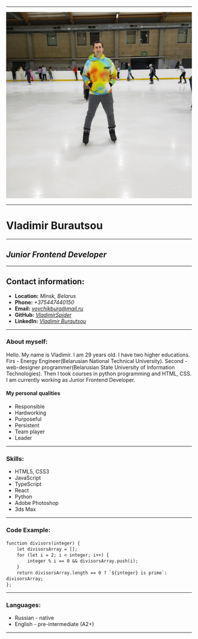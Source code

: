 ***
![Vladimir](assets/images/photo_2.jpg)
***
# Vladimir Burautsou
***
## *Junior Frontend Developer*
***
## Contact information:
* **Location:** *Minsk, Belarus*
* **Phone:** *+375447440150*
* **Email:** *vovchikbura@mail.ru*
* **GitHub:** *[VladimirSpider](https://github.com/VladimirSpider)*
* **LinkedIn:** *[Vladimir Burautsou](https://www.linkedin.com/in/vladimir-burautsou-54560920b/)*

***
### About myself:

Hello. My name is Vladimir. I am 29 years old. I have two higher educations.
Firs - Energy Engineer(Belarusian National Technical University). Second - web-designer programmer(Belarusian State University of Information Technologies).
Then I took courses in python programming and HTML, CSS. I am currently working as Junior Frontend Developer.

#### My personal qualities

* Responsible
* Hardworking
* Purposeful
* Persistent
* Team player
* Leader

***
### Skills:
* HTML5, CSS3
* JavaScript
* TypeScript
* React
* Python
* Adobe Photoshop
* 3ds Max

***
### Code Example:
```
function divisors(integer) {
    let divisorsArray = [];
    for (let i = 2; i < integer; i++) {
        integer % i == 0 && divisorsArray.push(i); 
    }
    return divisorsArray.length == 0 ? `${integer} is prime`: divisorsArray;
};
``` 
***
### Languages:
* Russian - native
* English - pre-intermediate (A2+)

***


